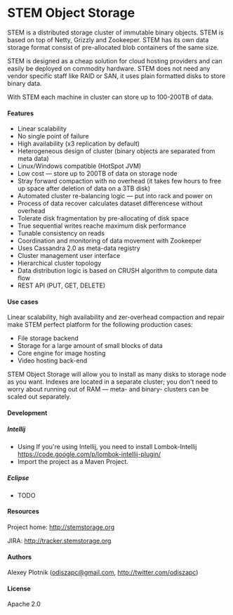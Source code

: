 # STEM Object Storage

STEM is a distributed storage cluster of immutable binary objects. STEM is based on top of Netty, Grizzly and Zookeeper. STEM has its own data storage format consist of pre-allocated blob containers of the same size.

STEM is designed as a cheap solution for cloud hosting providers and can easily be deployed on commodity hardware. STEM does not need any vendor specific staff like RAID or SAN, it uses plain formatted disks to store binary data.

With STEM each machine in cluster can store up to 100-200TB of data.

#### Features
- Linear scalability
- No single point of failure
- High availability (x3 replication by default)
- Heterogeneous design of cluster (binary objects are separated from meta data)
- Linux/Windows compatible (HotSpot JVM)
- Low cost — store up to 200TB of data on storage node
- Stray forward compaction with no overhead (it takes few hours to free up space after deletion of data on a 3TB disk)
- Automated cluster re-balancing logic — put into rack and power on
- Process of data recover calculates dataset differencese without overhead
- Tolerate disk fragmentation by pre-allocating of disk space
- True sequential writes reache maximum disk performance
- Tunable consistency on reads
- Coordination and monitoring of data movement with Zookeeper
- Uses Cassandra 2.0 as meta-data registry
- Cluster management user interface
- Hierarchical cluster topology
- Data distribution logic is based on CRUSH algorithm to compute data flow
- REST API (PUT, GET, DELETE)

#### Use cases
Linear scalability, high availability and zer-overhead compaction and repair make STEM perfect platform for the following production cases:
- File storage backend
- Storage for a large amount of small blocks of data
- Core engine for image hosting
- Video hosting back-end

STEM Object Storage will allow you to install as many disks to storage node as you want. Indexes are located in a separate cluster; you don't need to worry about running out of RAM — meta- and binary- clusters can be scaled out separately.

#### Development
##### Intellij
- Using  If you're using Intellij, you need to install Lombok-Intellij https://code.google.com/p/lombok-intellij-plugin/
- Import the project as a Maven Project.

##### Eclipse
- TODO

#### Resources
Project home: http://stemstorage.org

JIRA: http://tracker.stemstorage.org


#### Authors
Alexey Plotnik (odiszapc@gmail.com, http://twitter.com/odiszapc)

#### License
Apache 2.0
